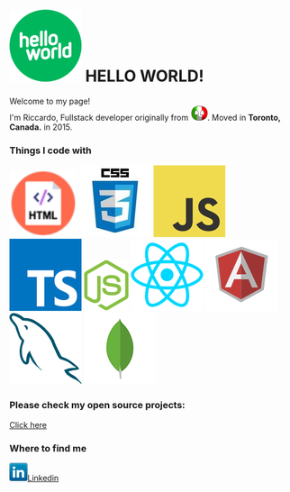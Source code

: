 <h1><img src="./images/hello-world.png"> HELLO WORLD!</h1>

<p>Welcome to my page! </br> I'm Riccardo, Fullstack developer originally from <img src="./images/italy.png" width="30"/>. Moved in <b>Toronto, Canada.</b> in 2015.</p>
<h3>Things I code with</h3>
<p>
  <img height="120px" width="120px" alt="HTML" src="./images/html.png" />
  <img alt="CSS" src="./images/css.jpg" /> 
  <img alt="JS" src="./images/javascript.png" />
  <img alt="TS" src="./images/typescript.png" />
  <img alt="NodeJS" src="./images/nodejs.png" />
  <img alt="React" src="./images/react.png" />
  <img alt="Angular" src="./images/angular.png" />
  <img alt="MySQL" src="./images/mysql.png" />
  <img alt="MongoDB" src="./images/mongodb.png" />
</p>
<div>
<h3>Please check my open source projects:</h3>
<a href="https://github.com/ItalCad91?tab=repositories"> Click here</a>
</div>
<h3>Where to find me</h3>
<p><a href="https://www.linkedin.com/in/riccardo-reali-/" target="_blank"><img src="./images/linkedin.png">Linkedin</a>
</p>
